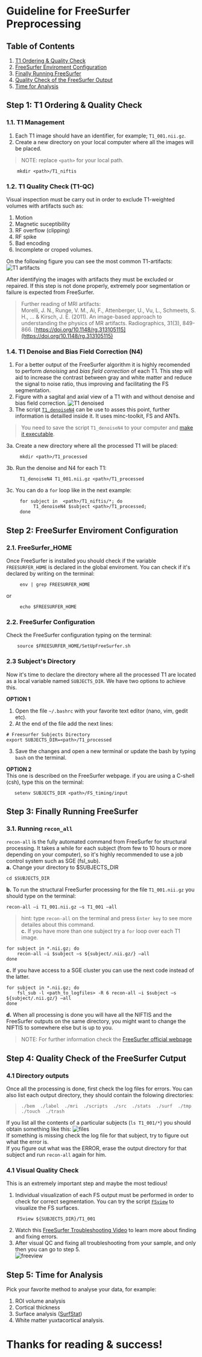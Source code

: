 # Guideline for FreeSurfer Preprocessing  
## Table of Contents  
1. [T1 Ordering & Quality Check](#t1-ordering-&-quality-check)  
1. [FreeSurfer Enviroment Configuration](#freeSurfer-enviroment-configuration)  
1. [Finally Running FreeSurfer](#finally-running-freesurfer)  
1. [Quality Check of the FreeSurfer Output](#quality-check-of-the-freesurfer-output)  
1. [Time for Analysis](#time-for-analysis)  
  
  
## Step 1: T1 Ordering & Quality Check  
### 1.1. T1 Management  
   1. Each T1 image should have an identifier, for example; `T1_001.nii.gz`.  
   1. Create a new directory on your local computer where all the images will be placed.  
>	NOTE: replace `<path>` for your local path.  
```{bash}
	mkdir <path>/T1_niftis
```  
  
### 1.2. T1 Quality Check (T1-QC)  
Visual inspection must be carry out in order to exclude T1-weighted volumes with artifacts such as:  
   1. Motion  
   1. Magnetic suceptibility  
   1. RF overflow (clipping)  
   1. RF spike  
   1. Bad encoding  
   1. Incomplete or croped volumes.  
  
On the following figure you can see the most common T1-artifacts:  
![T1 artifacts](https://farm5.staticflickr.com/4710/24784057227_2d716a04b9_z.jpg)  
  
After identifying the images with artifacts they must be excluded or repaired. If this step is not done properly, extremely poor segmentation or failure is expected from FreeSurfer.
   
> Further reading of MRI artifacts:  
> Morelli, J. N., Runge, V. M., Ai, F., Attenberger, U., Vu, L., Schmeets, S. H., ... & Kirsch, J. E. (2011). An image-based approach to understanding the physics of MR artifacts. Radiographics, 31(3), 849-866. [https://doi.org/10.1148/rg.313105115](https://doi.org/10.1148/rg.313105115)  
  
### 1.4. T1 Denoise and Bias Field Correction (N4) 
   1. For a better output of the FreeSurfer algorithm it is highly recomended to perform *denoising* and *bias field correction* of each T1. This step will aid to increase the contrast between gray and white matter and reduce the signal to noise ratio, thus improving and facilitating the FS segmentation.  
   1. Figure with a sagital and axial view of a T1 with and without denoise and bias field correction.
![T1 denoised](https://farm5.staticflickr.com/4761/24785957987_27c9f2c548_z.jpg)  
   1. The script [`T1_denoiseN4`](https://github.com/rcruces/MRI_analytic_tools/blob/master/Freesurfer_preprocessing/T1_denoiseN4) can be use to asses this point, further information is detailled inside it. It uses minc-toolkit, FS and ANTs.  
> You need to save the script `T1_denoiseN4` to your computer and [make it executable](https://askubuntu.com/questions/229589/how-to-make-a-file-e-g-a-sh-script-executable-so-it-can-be-run-from-termina#229592).  
  
   3a. Create a new directory where all the processed T1 will be placed:
```{bash}
     mkdir <path>/T1_processed
```  

   3b. Run the denoise and N4 for each T1:  
```{bash}
     T1_denoiseN4 T1_001.nii.gz <path>/T1_processed
```  

   3c. You can do a `for` loop like in the next example:
```{bash}
     for subject in  <path>/T1_niftis/*; do
          T1_denoiseN4 $subject <path>/T1_processed;
     done
```  
  
## Step 2: FreeSurfer Enviroment Configuration  
### 2.1. FreeSurfer_HOME  
Once FreeSurfer is installed you should check if the variable `FREESURFER_HOME` is declared in the global enviroment. You can check if it's declared by writing on the terminal:  
```{bash}
     env | grep FREESURFER_HOME  
```  
or  
```{bash}
     echo $FREESURFER_HOME  
```  
  
### 2.2. FreeSurfer Configuration  
Check the FreeSurfer configuration typing on the terminal:  
```{bash}
	source $FREESURFER_HOME/SetUpFreeSurfer.sh
```  

### 2.3 Subject's Directory  
Now it's time to declare the directory where all the processed T1 are located as a local variable named `SUBJECTS_DIR`. We have two options to achieve this.  
  
**OPTION 1**  
   1. Open the file `~/.bashrc` with your favorite text editor (nano, vim, gedit etc).
   2. At the end of the file add the next lines:  
```{bash}
# Freesurfer Subjects Directory
export SUBJECTS_DIR=<path>/T1_processed  
```
   3. Save the changes and open a new terminal or update the bash by typing `bash` on the terminal.  
  
**OPTION 2**  
This one is described on the FreeSurfer webpage. if you are using a C-shell (csh), type this on the terminal:  
```{bash}
   setenv SUBJECTS_DIR <path>/FS_timing/input  
```  
  
  
## Step 3: Finally Running FreeSurfer  
### 3.1. Running `recon_all`
`recon-all` is the fully automated command from FreeSurfer for structural processing. It takes a while for each subject (from few to 10 hours or more depending on your computer), so it's highly recommended to use a job control system such as SGE (fsl_sub).   
**a.** Change your directory to $SUBJECTS_DIR  
```{bash}
cd $SUBJECTS_DIR
```  
**b.** To run the structural FreeSurfer processing for the file `T1_001.nii.gz` you should type on the terminal:  
```{bash}
recon-all –i T1_001.nii.gz –s T1_001 –all
```  
> hint: type `recon-all` on the terminal and press `Enter key` to see more detailes about this command.  
**c.** If you have more than one subject try a `for` loop over each T1 image.
```{bash}
for subject in *.nii.gz; do
	recon-all –i $subject –s ${subject/.nii.gz/} –all
done
```  
**c.** If you have access to a SGE cluster you can use the next code instead of the latter.
```{bash}
for subject in *.nii.gz; do
	fsl_sub -l <path_to_logfiles> -R 6 recon-all –i $subject –s ${subject/.nii.gz/} –all
done
```  
**d.** When all processing is done you will have all the NIFTIS and the FreeSurfer outputs on the same directory, you might want to change the NIFTIS to somewhere else but is up to you.  
  
> NOTE: For further information check the [FreeSurfer official webpage](http://surfer.nmr.mgh.harvard.edu/fswiki/RecommendedReconstruction)  
  
## Step 4: Quality Check of the FreeSurfer Cutput  
### 4.1 Directory outputs
Once all the processing is done, first check the log files for errors. You can also list each output directory, they should contain the folowing directories:  
> `./bem  ./label  ./mri  ./scripts  ./src  ./stats  ./surf  ./tmp  ./touch  ./trash`  
  
If you list all the contents of a particular subjects (`ls T1_001/*`) you should obtain something like this:
![files](https://farm5.staticflickr.com/4659/27878923639_5878be0ec1_b.jpg)  
If something is missing check the log file for that subject, try to figure out what the error is.  
If you figure out what was the ERROR, erase the output directory for that subject and run `recon-all` again for him.  
  
### 4.1 Visual Quality Check
This is an extremely important step and maybe the most tedious!  
1. Individual visualization of each FS output must be performed in order to check for correct segmentation. You can try the script [`FSview`](https://github.com/rcruces/MRI_analytic_tools/blob/master/Freesurfer_preprocessing/FSview) to visualize the FS surfaces.
```{bash}
	FSview ${SUBJECTS_DIR}/T1_001
```  
2. Watch this [FreeSurfer Troubleshooting Video](https://www.youtube.com/watch?v=gf0BC0xs0tM&feature=youtu.be) to learn more about finding and fixing errors.  
3. After visual QC and fixing all troubleshooting from your sample, and only then you can go to step 5.  
![freeview](https://farm5.staticflickr.com/4711/39658495511_df8b10f1c0_o.png)
  
## Step 5: Time for Analysis  
Pick your favorite method to analyse your data, for example:  
1. ROI volume analysis  
1. Cortical thickness  
1. Surface analysis ([SurfStat](http://www.math.mcgill.ca/keith/surfstat/))  
1. White matter yuxtacortical analysis.  

  
# Thanks for reading & success!


